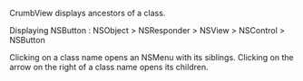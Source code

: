 CrumbView displays ancestors of a class.

Displaying NSButton :
NSObject > NSResponder > NSView > NSControl > NSButton

Clicking on a class name opens an NSMenu with its siblings. Clicking on the arrow on the right of a class name opens its children.